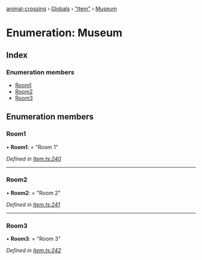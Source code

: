 [animal-crossing](../README.md) › [Globals](../globals.md) › ["Item"](../modules/_item_.md) › [Museum](_item_.museum.md)

# Enumeration: Museum

## Index

### Enumeration members

* [Room1](_item_.museum.md#room1)
* [Room2](_item_.museum.md#room2)
* [Room3](_item_.museum.md#room3)

## Enumeration members

###  Room1

• **Room1**: = "Room 1"

*Defined in [Item.ts:240](https://github.com/Norviah/animal-crossing/blob/0da76a6/module/types/Item.ts#L240)*

___

###  Room2

• **Room2**: = "Room 2"

*Defined in [Item.ts:241](https://github.com/Norviah/animal-crossing/blob/0da76a6/module/types/Item.ts#L241)*

___

###  Room3

• **Room3**: = "Room 3"

*Defined in [Item.ts:242](https://github.com/Norviah/animal-crossing/blob/0da76a6/module/types/Item.ts#L242)*
